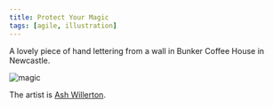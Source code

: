 ```yaml
---
title: Protect Your Magic
tags: [agile, illustration]
---
```


A lovely piece of hand lettering from a wall in Bunker Coffee House in Newcastle.

![magic](/assets/img/posts/protect-your-magic/2016-09-08_18.21.48.jpg)

The artist is <a href="http://www.ashleywillerton.com/about/">Ash Willerton</a>.
